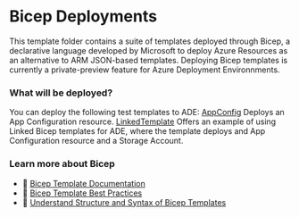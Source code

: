 # Bicep Deployments

This template folder contains a suite of templates deployed through Bicep, a declarative language developed by Microsoft to deploy Azure Resources as an alternative to ARM JSON-based templates. Deploying Bicep templates is currently a private-preview feature for Azure Deployment Environnments.

### What will be deployed?

You can deploy the following test templates to ADE:
[AppConfig](./AppConfig/appconfig.bicep) Deploys an App Configuration resource.
[LinkedTemplate](./LinkedTemplate/main.bicep) Offers an example of using Linked Bicep templates for ADE, where the template deploys and App Configuration resource and a Storage Account.

### Learn more about Bicep

- 📘 [Bicep Template Documentation](https://learn.microsoft.com/en-us/azure/azure-resource-manager/bicep/)
- 📘 [Bicep Template Best Practices](https://learn.microsoft.com/en-us/azure/azure-resource-manager/bicep/best-practices)
- 📘 [Understand Structure and Syntax of Bicep Templates](https://learn.microsoft.com/en-us/azure/azure-resource-manager/bicep/file)